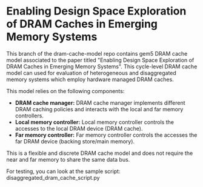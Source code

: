 # Enabling Design Space Exploration of DRAM Caches in Emerging Memory Systems

This branch of the dram-cache-model repo contains gem5 DRAM cache model associated to the paper titled "Enabling Design Space Exploration of DRAM Caches in Emerging Memory Systems". This cycle-level DRAM cache model can used for evaluation of heterogeneous and disaggregated memory systems which 
employ hardware managed DRAM caches. 

This model relies on the following components:

- **DRAM cache manager:** DRAM cache manager implements different DRAM caching policies and interacts with the local and far memory controllers.
- **Local memory controller:** Local memory controller controls the accesses to the local DRAM device (DRAM cache).
- **Far memory controller:** Far memory controller controls the accesses the far DRAM device (backing store/main memory).

This is a flexible and discrete DRAM cache model and does not require the near and far memory to share the same data bus.

For testing, you can look at the sample script: disaggregated_dram_cache_script.py



